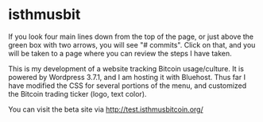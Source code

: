 isthmusbit
==========

If you look four main lines down from the top of the page, or just above the green box with two arrows, 
you will see "# commits". Click on that, and you will be taken to a page where you can review the steps I have taken. 

This is my development of a website tracking Bitcoin usage/culture. It is powered by Wordpress 3.7.1, and 
I am hosting it with Bluehost. Thus far I have modified the CSS for several portions of the menu, and 
customized the Bitcoin trading ticker (logo, text color). 

You can visit the beta site via http://test.isthmusbitcoin.org/
